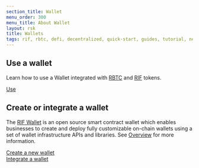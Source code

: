 ```yaml
---
section_title: Wallet
menu_order: 300
menu_title: About Wallet
layout: rsk
title: Wallets
tags: rif, rbtc, defi, decentralized, quick-start, guides, tutorial, networks, dapps, tools, rsk, ethereum, smart-contracts, install, get-started, how-to, mainnet, testnet, contracts, wallets, web3, crypto
---
```


## Use a wallet

Learn how to use a Wallet integrated with [RBTC](/rsk/rbtc/) and [RIF](/rif/token) tokens.

<a href="/develop/wallet/use" class="green-button">Use</a>

## Create or integrate a wallet

The [RIF Wallet](https://rif.technology/rif-wallet/) is an open source smart contract wallet which enables businesses to create and deploy fully customizable on-chain wallets using a set of wallet infrastructure APIs and libraries. See [Overview](./overview/) for more information.

<a href="/develop/wallet/rif-wallet/" class="green-button">Create a new wallet</a>
<br>
<a href="/develop/wallet/" class="green-button">Integrate a wallet</a>